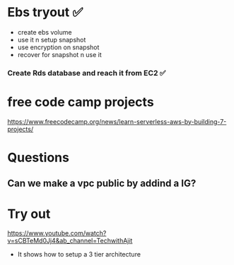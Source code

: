 # Ebs tryout ✅
* create ebs volume
* use it n setup snapshot
* use encryption on snapshot
* recover for snapshot n use it

### Create Rds database and reach it from EC2 ✅


# free code camp projects
https://www.freecodecamp.org/news/learn-serverless-aws-by-building-7-projects/


# Questions 
## Can we make a vpc public by addind a IG?

 # Try out
https://www.youtube.com/watch?v=sCBTeMd0Jj4&ab_channel=TechwithAjit
* It shows how to setup a 3 tier architecture
